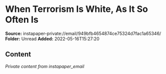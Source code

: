 # When Terrorism Is White, As It So Often Is

**Source:** instapaper-private://email/949bfb4654874ce75324d7fac1a65346/
**Folder:** Unread
**Added:** 2022-05-16T15:27:20




## Content
*Private content from instapaper_email*
